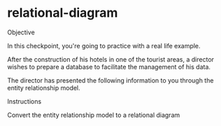 # relational-diagram

Objective

In this checkpoint, you're going to practice with a real life example.

After the construction of his hotels in one of the tourist areas, a director wishes to prepare a database to facilitate the management of his data.

The director has presented the following information to you through the entity relationship model.


Instructions

Convert the  entity relationship model to a relational diagram


